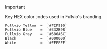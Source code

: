 > [!IMPORTANT]
> Key HEX color codes used in Fullvio's branding.
```
Fullvio Yellow  =  `#F2F996`  
Fullvio Blue    =  `#332B98`  
Fullvio Gray    =  `#686A6C`  
Black           =  `#000000`  
White           =  `#FFFFFF`  
```
